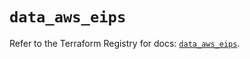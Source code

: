 # `data_aws_eips`

Refer to the Terraform Registry for docs: [`data_aws_eips`](https://registry.terraform.io/providers/hashicorp/aws/6.7.0/docs/data-sources/eips).
